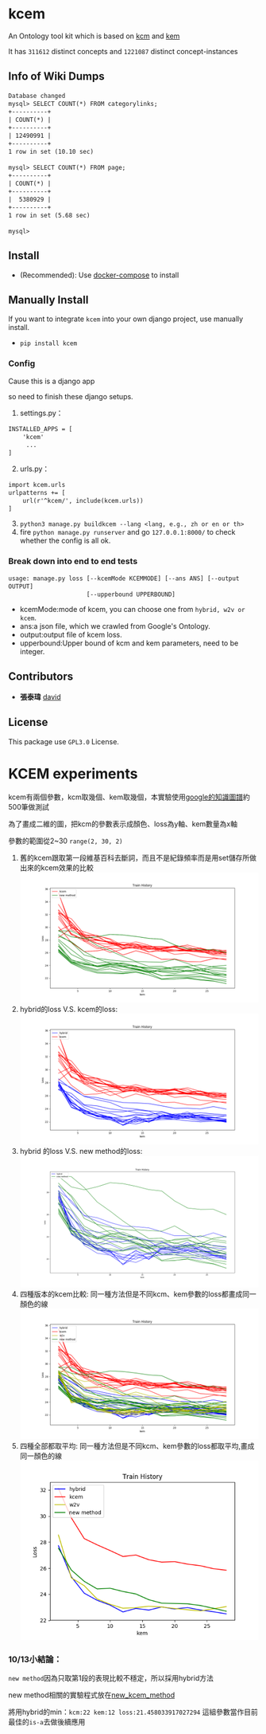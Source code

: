 # kcem

An Ontology tool kit which is based on [kcm](https://github.com/udicatnchu/new_kcm) and [kem](https://github.com/udicatnchu/kem)

It has `311612` distinct concepts and `1221087` distinct concept-instances

## Info of Wiki Dumps

```
Database changed
mysql> SELECT COUNT(*) FROM categorylinks;
+----------+
| COUNT(*) |
+----------+
| 12490991 |
+----------+
1 row in set (10.10 sec)

mysql> SELECT COUNT(*) FROM page;
+----------+
| COUNT(*) |
+----------+
|  5380929 |
+----------+
1 row in set (5.68 sec)

mysql> 

```


## Install

* (Recommended): Use [docker-compose](https://github.com/udicatnchu/udic-nlp-api) to install

## Manually Install

If you want to integrate `kcem` into your own django project, use manually install.

* `pip install kcem`

### Config
Cause this is a django app

so need to finish these django setups.

1. settings.py：

  ```
  INSTALLED_APPS = [
      'kcem'
       ...
  ]
  ```
2. urls.py：  

  ```
  import kcem.urls
  urlpatterns += [
      url(r'^kcem/', include(kcem.urls))
  ]
  ```

3. `python3 manage.py buildkcem --lang <lang, e.g., zh or en or th>`
4. fire `python manage.py runserver` and go `127.0.0.1:8000/` to check whether the config is all ok.

### Break down into end to end tests

```
usage: manage.py loss [--kcemMode KCEMMODE] [--ans ANS] [--output OUTPUT]
                      [--upperbound UPPERBOUND]
```

* kcemMode:mode of kcem, you can choose one from `hybrid, w2v or kcem`.
* ans:a json file, which we crawled from Google's Ontology.
* output:output file of kcem loss.
* upperbound:Upper bound of kcm and kem parameters, need to be integer.

## Contributors

- **張泰瑋** [david](https://github.com/david30907d)

## License

This package use `GPL3.0` License.

# KCEM experiments

kcem有兩個參數，kcm取幾個、kem取幾個，本實驗使用[google的知識圖譜](https://github.com/UDICatNCHU/Open-Sentiment-Training-Data/blob/master/Ontology_from_google.json)約500筆做測試

為了畫成二維的圖，把kcm的參數表示成顏色、loss為y軸、kem數量為x軸

參數的範圍從2~30 `range(2, 30, 2)`


1. 舊的kcem跟取第一段維基百科去斷詞，而且不是紀錄頻率而是用set儲存所做出來的kcem效果的比較
![我的kcem_compare_kcem.png](picture/我的kcem_compare_kcem.png)
2. hybrid的loss V.S. kcem的loss:
![hybridVSkcem.png](picture/hybridVSkcem.png)
3. hybrid 的loss V.S. new method的loss:
![hybridVSnew.png](picture/hybridVSnew.png)
4. 四種版本的kcem比較:
同一種方法但是不同kcm、kem參數的loss都畫成同一顏色的線
![4個趨勢.png](picture/4個趨勢.png)
5. 四種全部都取平均:
同一種方法但是不同kcm、kem參數的loss都取平均,畫成同一顏色的線
![4個平均.png](picture/4個平均.png)

### 10/13小結論：

`new method`因為只取第1段的表現比較不穩定，所以採用hybrid方法

new method相關的實驗程式放在[new_kcem_method](new_kcem_method)

將用hybrid的min：`kcm:22 kem:12 loss:21.458033917027294` 這組參數當作目前最佳的`is-a`去做後續應用